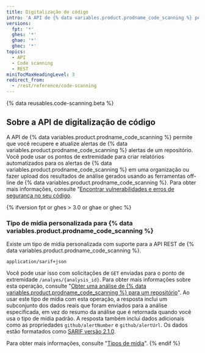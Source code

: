 ```yaml
---
title: Digitalização de código
intro: 'A API de {% data variables.product.prodname_code_scanning %} permite que você recupere e atualize alertas de {% data variables.product.prodname_code_scanning %} alertas de um repositório.'
versions:
  fpt: '*'
  ghes: '*'
  ghae: '*'
  ghec: '*'
topics:
  - API
  - Code scanning
  - REST
miniTocMaxHeadingLevel: 3
redirect_from:
  - /rest/reference/code-scanning
---
```


{% data reusables.code-scanning.beta %}

## Sobre a API de digitalização de código

A API de {% data variables.product.prodname_code_scanning %} permite que você recupere e atualize alertas de {% data variables.product.prodname_code_scanning %} alertas de um repositório. Você pode usar os pontos de extremidade para criar relatórios automatizados para os alertas de {% data variables.product.prodname_code_scanning %} em uma organização ou fazer upload dos resultados de análise gerados usando as ferramentas off-line de {% data variables.product.prodname_code_scanning %}. Para obter mais informações, consulte "[Encontrar vulnerabilidades e erros de segurança no seu código](/github/finding-security-vulnerabilities-and-errors-in-your-code).

{% ifversion fpt or ghes > 3.0 or ghae or ghec %}
### Tipo de mídia personalizada para {% data variables.product.prodname_code_scanning %}

Existe um tipo de mídia personalizada com suporte para a API REST de {% data variables.product.prodname_code_scanning %}. 

    application/sarif+json

Você pode usar isso com solicitações de `GET` enviadas para o ponto de extremidade `/analyes/{analysis_id}`. Para obter mais informações sobre esta operação, consulte "[Obter uma análise de {% data variables.product.prodname_code_scanning %} para um repositório](#get-a-code-scanning-analysis-for-a-repository)". Ao usar este tipo de mídia com esta operação, a resposta inclui um subconjunto dos dados reais que foram enviados para a análise especificada, em vez do resumo da análise que é retornada quando você usa o tipo de mídia padrão. A resposta também inclui dados adicionais como as propriedades `github/alertNumber` e `github/alertUrl`. Os dados estão formatados como [SARIF versão 2.1.0](https://docs.oasis-open.org/sarif/sarif/v2.1.0/cs01/sarif-v2.1.0-cs01.html).

Para obter mais informações, consulte "[Tipos de mídia](/rest/overview/media-types)".
{% endif %}
